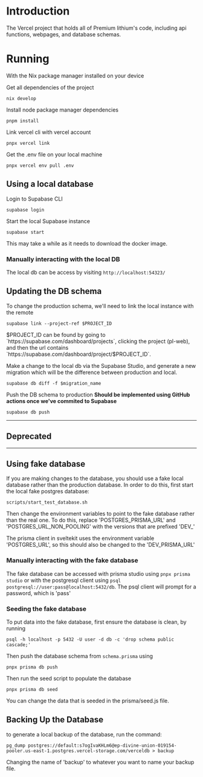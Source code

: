 # Introduction
The Vercel project that holds all of Premium lithium's code, including api functions, webpages, and database schemas.

# Running
With the Nix package manager installed on your device

Get all dependencies of the project
```
nix develop
```

Install node package manager dependencies
```
pnpm install
```

Link vercel cli with vercel account
```
pnpx vercel link
```

Get the .env file on your local machine
```
pnpx vercel env pull .env
```

## Using a local database
Login to Supabase CLI
```
supabase login
```

Start the local Supabase instance
```
supabase start
```

This may take a while as it needs to download the docker image.
### Manually interacting with the local DB
The local db can be access by visiting `http://localhost:54323/`

## Updating the DB schema

To change the production schema, we'll need to link the local instance with the remote
```
supabase link --project-ref $PROJECT_ID
```
$PROJECT_ID can be found by going to `https://supabase.com/dashboard/projects`, clicking the project (pl-web), and then the url contains `https://supabase.com/dashboard/project/$PROJECT_ID`.

Make a change to the local db via the Supabase Studio, and generate a new migration which will be the difference between production and local.
```
supabase db diff -f $migration_name
```

Push the DB schema to production **Should be implemented using GitHub actions once we've commited to Supabase**
```
supabase db push
```
---
## Deprecated 
---
## Using fake database

If you are making changes to the database, you should use a fake local database rather than the production database. In order to do this, first start the local fake postgres database:
```
scripts/start_test_database.sh
```

Then change the environment variables to point to the fake database rather than the real one. To do this, replace 'POSTGRES\_PRISMA\_URL' and 'POSTGRES\_URL\_NON\_POOLING' with the versions that are prefixed 'DEV\_'

The prisma client in sveltekit uses the environment variable 'POSTGRES\_URL', so this should also be changed to the 'DEV\_PRISMA\_URL'

### Manually interacting with the fake database
The fake database can be accessed with prisma studio using `pnpx prisma studio` or with the postgresql client using `psql postgresql://user:pass@localhost:5432/db`.
The psql client will prompt for a password, which is 'pass'

### Seeding the fake database
To put data into the fake database, first ensure the database is clean, by running
```
psql -h localhost -p 5432 -U user -d db -c 'drop schema public cascade;'
```

Then push the database schema from `schema.prisma` using
```
pnpx prisma db push
```

Then run the seed script to populate the database
```
pnpx prisma db seed
```

You can change the data that is seeded in the prisma/seed.js file.

## Backing Up the Database
to generate a local backup of the database, run the command:
```
pg_dump postgres://default:s7ogIvaKHLm6@ep-divine-union-019154-pooler.us-east-1.postgres.vercel-storage.com/verceldb > backup
```
Changing the name of 'backup' to whatever you want to name your backup file.

